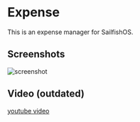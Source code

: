 Expense
=======

This is an expense manager for SailfishOS.


Screenshots
--------------

![screenshot](http://s29.postimg.org/4ozrcm94n/terzo.png)


Video (outdated)
--------------

[youtube video](https://www.youtube.com/watch?v=2zjHRvf7F74)
